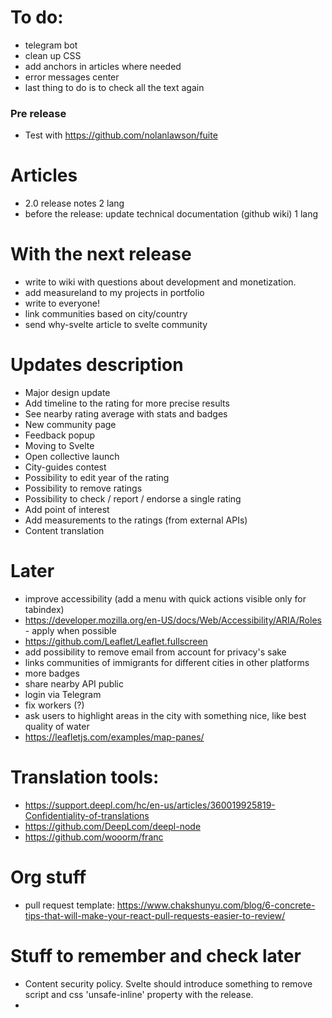 # To do:

- telegram bot
- clean up CSS
- add anchors in articles where needed
- error messages center
- last thing to do is to check all the text again

### Pre release
- Test with https://github.com/nolanlawson/fuite

# Articles

- 2.0 release notes 2 lang
- before the release: update technical documentation (github wiki) 1 lang

# With the next release

- write to wiki with questions about development and monetization.
- add measureland to my projects in portfolio
- write to everyone!
- link communities based on city/country
- send why-svelte article to svelte community

# Updates description

- Major design update
- Add timeline to the rating for more precise results
- See nearby rating average with stats and badges
- New community page
- Feedback popup
- Moving to Svelte
- Open collective launch
- City-guides contest
- Possibility to edit year of the rating
- Possibility to remove ratings
- Possibility to check / report / endorse a single rating
- Add point of interest
- Add measurements to the ratings (from external APIs)
- Content translation

# Later

- improve accessibility (add a menu with quick actions visible only for tabindex)
- https://developer.mozilla.org/en-US/docs/Web/Accessibility/ARIA/Roles - apply when possible
- https://github.com/Leaflet/Leaflet.fullscreen
- add possibility to remove email from account for privacy's sake
- links communities of immigrants for different cities in other platforms
- more badges
- share nearby API public
- login via Telegram
- fix workers (?)
- ask users to highlight areas in the city with something nice, like best quality of water
- https://leafletjs.com/examples/map-panes/

# Translation tools:

- https://support.deepl.com/hc/en-us/articles/360019925819-Confidentiality-of-translations
- https://github.com/DeepLcom/deepl-node
- https://github.com/wooorm/franc

# Org stuff

- pull request template: https://www.chakshunyu.com/blog/6-concrete-tips-that-will-make-your-react-pull-requests-easier-to-review/

# Stuff to remember and check later

- Content security policy. Svelte should introduce something to remove script and css 'unsafe-inline' property with the release.
- 
